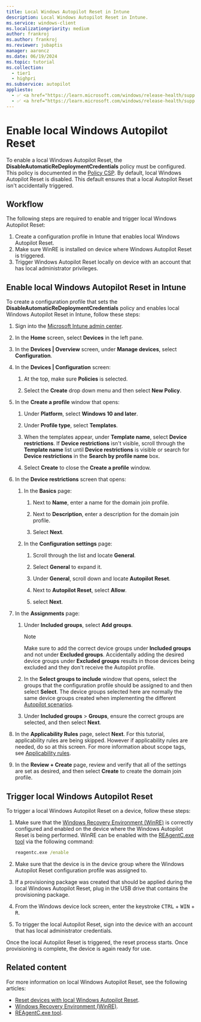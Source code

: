 ```yaml
---
title: Local Windows Autopilot Reset in Intune
description: Local Windows Autopilot Reset in Intune.
ms.service: windows-client
ms.localizationpriority: medium
author: frankroj
ms.author: frankroj
ms.reviewer: jubaptis
manager: aaroncz
ms.date: 06/19/2024
ms.topic: tutorial
ms.collection:
  - tier1
  - highpri
ms.subservice: autopilot
appliesto:
  - ✅ <a href="https://learn.microsoft.com/windows/release-health/supported-versions-windows-client" target="_blank">Windows 11</a>
  - ✅ <a href="https://learn.microsoft.com/windows/release-health/supported-versions-windows-client" target="_blank">Windows 10</a>
---
```


# Enable local Windows Autopilot Reset

To enable a local Windows Autopilot Reset, the **DisableAutomaticReDeploymentCredentials** policy must be configured. This policy is documented in the [Policy CSP](/windows/client-management/mdm/policy-csp-credentialproviders#disableautomaticredeploymentcredentials). By default, local Windows Autopilot Reset is disabled. This default ensures that a local Autopilot Reset isn't accidentally triggered.

## Workflow

The following steps are required to enable and trigger local Windows Autopilot Reset:

1. Create a configuration profile in Intune that enables local Windows Autopilot Reset.
1. Make sure WinRE is installed on device where Windows Autopilot Reset is triggered.
1. Trigger Windows Autopilot Reset locally on device with an account that has local administrator privileges.

## Enable local Windows Autopilot Reset in Intune

To create a configuration profile that sets the **DisableAutomaticReDeploymentCredentials** policy and enables local Windows Autopilot Reset in Intune, follow these steps:

1. Sign into the [Microsoft Intune admin center](https://go.microsoft.com/fwlink/?linkid=2109431).

1. In the **Home** screen, select **Devices** in the left pane.

1. In the **Devices | Overview** screen, under **Manage devices**, select **Configuration**.

1. In the **Devices | Configuration** screen:

   1. At the top, make sure **Policies** is selected.

   1. Select the **Create** drop down menu and then select **New Policy**.

1. In the **Create a profile** window that opens:

   1. Under **Platform**, select **Windows 10 and later**.

   1. Under **Profile type**, select **Templates**.

   1. When the templates appear, under **Template name**, select **Device restrictions**. If **Device restrictions** isn't visible, scroll through the **Template name** list until **Device restrictions** is visible or search for **Device restrictions** in the **Search by profile name** box.

   1. Select **Create** to close the **Create a profile** window.

1. In the **Device restrictions** screen that opens:

   1. In the **Basics** page:

      1. Next to **Name**, enter a name for the domain join profile.

      1. Next to **Description**, enter a description for the domain join profile.

      1. Select **Next**.

   1. In the **Configuration settings** page:

      1. Scroll through the list and locate **General**.

      1. Select **General** to expand it.

      1. Under **General**, scroll down and locate **Autopilot Reset**.

      1. Next to **Autopilot Reset**, select **Allow**.

      1. select **Next**.

1. In the **Assignments** page:

   1. Under **Included groups**, select **Add groups**.

      > [!NOTE]
      >
      > Make sure to add the correct device groups under **Included groups** and not under **Excluded groups**. Accidentally adding the desired device groups under **Excluded groups** results in those devices being excluded and they don't receive the Autopilot profile.

   1. In the **Select groups to include** window that opens, select the groups that the configuration profile should be assigned to and then select **Select**. The device groups selected here are normally the same device groups created when implementing the different [Autopilot scenarios](../autopilot-scenarios.md).

   1. Under **Included groups** > **Groups**, ensure the correct groups are selected, and then select **Next**.

1. In the **Applicability Rules** page, select **Next**. For this tutorial, applicability rules are being skipped. However if applicability rules are needed, do so at this screen. For more information about scope tags, see [Applicability rules](/mem/intune-service/configuration/device-profile-create#applicability-rules).

1. In the **Review + Create** page, review and verify that all of the settings are set as desired, and then select **Create** to create the domain join profile.

## Trigger local Windows Autopilot Reset

To trigger a local Windows Autopilot Reset on a device, follow these steps:

1. Make sure that the [Windows Recovery Environment (WinRE)](/windows-hardware/manufacture/desktop/windows-recovery-environment--windows-re--technical-reference) is correctly configured and enabled on the device where the Windows Autopilot Reset is being performed. WinRE can be enabled with the [REAgentC.exe tool](/windows-hardware/manufacture/desktop/reagentc-command-line-options) via the following command:

     ```cmd
     reagentc.exe /enable
     ```

1. Make sure that the device is in the device group where the Windows Autopilot Reset configuration profile was assigned to.

1. If a provisioning package was created that should be applied during the local Windows Autopilot Reset, plug in the USB drive that contains the provisioning package.

1. From the Windows device lock screen, enter the keystroke <kbd>CTRL</kbd> + <kbd>WIN</kbd> + <kbd>R</kbd>.

1. To trigger the local Autopilot Reset, sign into the device with an account that has local administrator credentials.

Once the local Autopilot Reset is triggered, the reset process starts. Once provisioning is complete, the device is again ready for use.

## Related content

For more information on local Windows Autopilot Reset, see the following articles:

- [Reset devices with local Windows Autopilot Reset](../../windows-autopilot-reset.md#reset-devices-with-local-windows-autopilot-reset).
- [Windows Recovery Environment (WinRE)](/windows-hardware/manufacture/desktop/windows-recovery-environment--windows-re--technical-reference).
- [REAgentC.exe tool](/windows-hardware/manufacture/desktop/reagentc-command-line-options).
